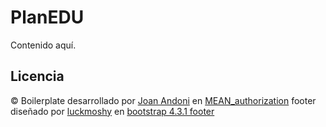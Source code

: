 # PlanEDU

Contenido aquí.

## Licencia
© Boilerplate desarrollado por [Joan Andoni](https://github.com/JoanAndoni) en [MEAN_authorization](https://github.com/JoanAndoni/MEAN_authorization) 
footer diseñado por [luckmoshy](https://bootsnipp.com/luckmoshy) en [bootstrap 4.3.1 footer](https://bootsnipp.com/snippets/X2XOv) 
